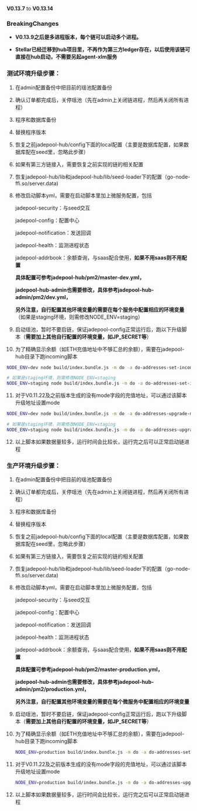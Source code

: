 **V0.13.7** to **V0.13.14**

### **BreakingChanges**

- **V0.13.9之后是多进程版本，每个链可以启动多个进程。**

- **Stellar已经迁移到hub项目里，不再作为第三方ledger存在，以后使用该链可直接在hub启动，不需要另起agent-xlm服务**

  

### 测试环境升级步骤：

1. 在admin配置备份中把目前的瑶池配置备份

2. 确认订单都完成后，关停瑶池（先在admin上关闭链进程，然后再关闭所有进程）

3. 程序和数据库备份

4. 替换程序版本

5. 恢复之前jadepool-hub/config下面的local配置（主要是数据库配置，如果数据库配在seed里，忽略此步骤）

6. 如果有第三方链接入，需要恢复之前实现的链的相关配置

7. 恢复jadepool-hub/lib和jadepool-hub/lib/seed-loader下的配置（go-node-ffi.so/server.data) 

8. 修改启动脚本yml，需要在启动脚本里加上微服务配置，包括

   jadepool-security：与seed交互

   jadepool-config：配置中心

   jadepool-notification：发送回调

   jadepool-health：监测进程状态

   jadepool-addrbook：余额查询，与saas配合使用，**如果不用saas则不用配置**

   **具体配置可参考jadepool-hub/pm2/master-dev.yml，**

   **jadepool-hub-admin也需要修改，具体参考jadepool-hub-admin/pm2/dev.yml，**

   **另外注意，自行配置其他环境变量的需要在每个服务中配置相应的环境变量**（如果是staging环境，则需修改NODE_ENV=staging）

9. 启动瑶池，暂时不要启链，保证jadepool-config正常运行后，跑以下升级脚本（**需要加上其他自行配置的环境变量，如JP_SECRET等**）

10. 为了精确显示余额（如ETH充值地址中不够汇总的余额），需要在jadepool-hub目录下跑incoming脚本

  ```bash
  NODE_ENV=dev node build/index.bundle.js -m do -a do-addresses-set-incoming
  
  # 如果是staging环境，则需修改NODE_ENV=staging
  NODE_ENV=staging node build/index.bundle.js -m do -a do-addresses-set-incoming
  ```

11. 对于V0.11.22及之前版本生成的没有mode字段的充值地址，可以通过该脚本升级地址设置mode

   ```bash
   NODE_ENV=dev node build/index.bundle.js -m do -a do-addresses-upgrade-mode
   
   # 如果是staging环境，则需修改NODE_ENV=staging
   NODE_ENV=staging node build/index.bundle.js -m do -a do-addresses-upgrade-mode
   ```

12. 以上脚本如果数据量较多，运行时间会比较长，运行完之后可以正常启动链进程



### 生产环境升级步骤：

1. 在admin配置备份中把目前的瑶池配置备份

2. 确认订单都完成后，关停瑶池（先在admin上关闭链进程，然后再关闭所有进程）

3. 程序和数据库备份

4. 替换程序版本

5. 恢复之前jadepool-hub/config下面的local配置（主要是数据库配置，如果数据库配在seed里，忽略此步骤）

6. 如果有第三方链接入，需要恢复之前实现的链的相关配置

7. 恢复jadepool-hub/lib和jadepool-hub/lib/seed-loader下的配置（go-node-ffi.so/server.data) 

8. 修改启动脚本yml，需要在启动脚本里加上微服务配置，包括

   jadepool-security：与seed交互

   jadepool-config：配置中心

   jadepool-notification：发送回调

   jadepool-health：监测进程状态

   jadepool-addrbook：余额查询，与saas配合使用，**如果不用saas则不用配置**

   **具体配置可参考jadepool-hub/pm2/master-production.yml，**

   **jadepool-hub-admin也需要修改，具体参考jadepool-hub-admin/pm2/production.yml，**

   **另外注意，自行配置其他环境变量的需要在每个微服务中配置相应的环境变量**

9. 启动瑶池，暂时不要启链，保证jadepool-config正常运行后，跑以下升级脚本（**需要加上其他自行配置的环境变量，如JP_SECRET等**）


9. 为了精确显示余额（如ETH充值地址中不够汇总的余额），需要在jadepool-hub目录下跑incoming脚本

   ```bash
   NODE_ENV=production build/index.bundle.js -m do -a do-addresses-set-incoming
   ```

9. 对于V0.11.22及之前版本生成的没有mode字段的充值地址，可以通过该脚本升级地址设置mode

   ```bash
   NODE_ENV=production build/index.bundle.js -m do -a do-addresses-upgrade-mode
   ```

11. 以上脚本如果数据量较多，运行时间会比较长，运行完之后可以正常启动链进程
